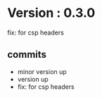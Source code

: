 # Version : 0.3.0

fix: for csp headers

## commits

* minor version up
* version up
* fix: for csp headers

